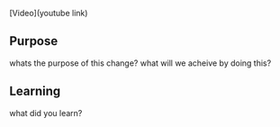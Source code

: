 [Video](youtube link)

## Purpose
whats the purpose of this change? what will we acheive by doing this?

## Learning
what did you learn?